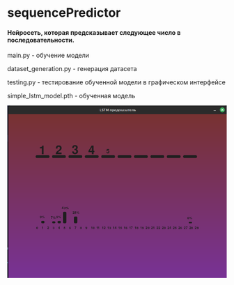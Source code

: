 # sequencePredictor

#### Нейросеть, которая предсказывает следующее число в последовательности.


main.py - обучение модели

dataset_generation.py - генерация датасета

testing.py - тестирование обученной модели в графическом интерфейсе

simple_lstm_model.pth - обученная модель

![Скриншот](https://github.com/KIvanX/sequencePredictor/raw/master/screenshot.png)
